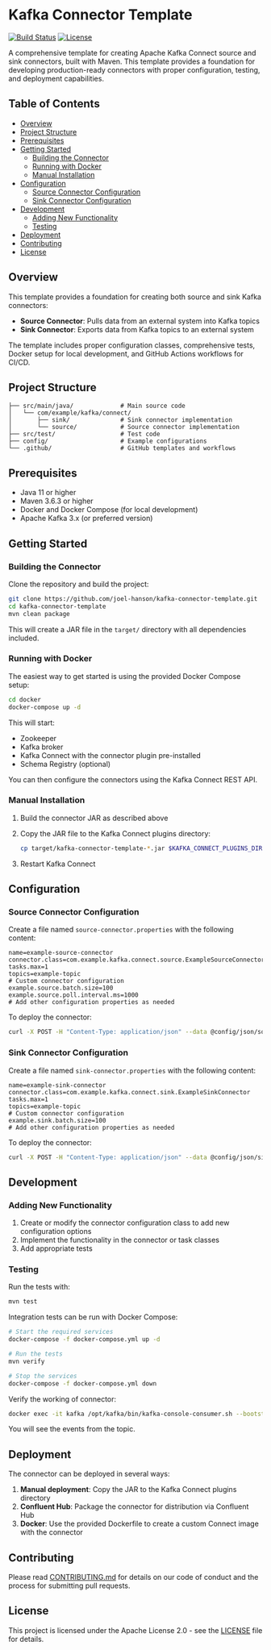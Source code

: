 # Kafka Connector Template

[![Build Status](https://github.com/joel-hanson/kafka-connector-template/workflows/Build/badge.svg)](https://github.com/joel-hanson/kafka-connector-template/actions)
[![License](https://img.shields.io/badge/License-Apache%202.0-blue.svg)](LICENSE)

A comprehensive template for creating Apache Kafka Connect source and sink connectors, built with Maven. This template provides a foundation for developing production-ready connectors with proper configuration, testing, and deployment capabilities.

## Table of Contents

- [Overview](#overview)
- [Project Structure](#project-structure)
- [Prerequisites](#prerequisites)
- [Getting Started](#getting-started)
  - [Building the Connector](#building-the-connector)
  - [Running with Docker](#running-with-docker)
  - [Manual Installation](#manual-installation)
- [Configuration](#configuration)
  - [Source Connector Configuration](#source-connector-configuration)
  - [Sink Connector Configuration](#sink-connector-configuration)
- [Development](#development)
  - [Adding New Functionality](#adding-new-functionality)
  - [Testing](#testing)
- [Deployment](#deployment)
- [Contributing](#contributing)
- [License](#license)

## Overview

This template provides a foundation for creating both source and sink Kafka connectors:

- **Source Connector**: Pulls data from an external system into Kafka topics
- **Sink Connector**: Exports data from Kafka topics to an external system

The template includes proper configuration classes, comprehensive tests, Docker setup for local development, and GitHub Actions workflows for CI/CD.

## Project Structure

```shell
├── src/main/java/             # Main source code
│   └── com/example/kafka/connect/
│       ├── sink/              # Sink connector implementation
│       └── source/            # Source connector implementation
├── src/test/                  # Test code
├── config/                    # Example configurations
└── .github/                   # GitHub templates and workflows
```

## Prerequisites

- Java 11 or higher
- Maven 3.6.3 or higher
- Docker and Docker Compose (for local development)
- Apache Kafka 3.x (or preferred version)

## Getting Started

### Building the Connector

Clone the repository and build the project:

```bash
git clone https://github.com/joel-hanson/kafka-connector-template.git
cd kafka-connector-template
mvn clean package
```

This will create a JAR file in the `target/` directory with all dependencies included.

### Running with Docker

The easiest way to get started is using the provided Docker Compose setup:

```bash
cd docker
docker-compose up -d
```

This will start:

- Zookeeper
- Kafka broker
- Kafka Connect with the connector plugin pre-installed
- Schema Registry (optional)

You can then configure the connectors using the Kafka Connect REST API.

### Manual Installation

1. Build the connector JAR as described above
2. Copy the JAR file to the Kafka Connect plugins directory:

   ```bash
   cp target/kafka-connector-template-*.jar $KAFKA_CONNECT_PLUGINS_DIR/
   ```

3. Restart Kafka Connect

## Configuration

### Source Connector Configuration

Create a file named `source-connector.properties` with the following content:

```properties
name=example-source-connector
connector.class=com.example.kafka.connect.source.ExampleSourceConnector
tasks.max=1
topics=example-topic
# Custom connector configuration
example.source.batch.size=100
example.source.poll.interval.ms=1000
# Add other configuration properties as needed
```

To deploy the connector:

```bash
curl -X POST -H "Content-Type: application/json" --data @config/json/source-connector.json http://localhost:8083/connectors
```

### Sink Connector Configuration

Create a file named `sink-connector.properties` with the following content:

```properties
name=example-sink-connector
connector.class=com.example.kafka.connect.sink.ExampleSinkConnector
tasks.max=1
topics=example-topic
# Custom connector configuration
example.sink.batch.size=100
# Add other configuration properties as needed
```

To deploy the connector:

```bash
curl -X POST -H "Content-Type: application/json" --data @config/json/sink-connector.json http://localhost:8083/connectors
```

## Development

### Adding New Functionality

1. Create or modify the connector configuration class to add new configuration options
2. Implement the functionality in the connector or task classes
3. Add appropriate tests

### Testing

Run the tests with:

```bash
mvn test
```

Integration tests can be run with Docker Compose:

```bash
# Start the required services
docker-compose -f docker-compose.yml up -d

# Run the tests
mvn verify

# Stop the services
docker-compose -f docker-compose.yml down
```

Verify the working of connector:

```bash
docker exec -it kafka /opt/kafka/bin/kafka-console-consumer.sh --bootstrap-server kafka:9092 --topic example-source-topic --from-beginning --property print.key=true --property print.offset=true
```

You will see the events from the topic.

## Deployment

The connector can be deployed in several ways:

1. **Manual deployment**: Copy the JAR to the Kafka Connect plugins directory
2. **Confluent Hub**: Package the connector for distribution via Confluent Hub
3. **Docker**: Use the provided Dockerfile to create a custom Connect image with the connector

## Contributing

Please read [CONTRIBUTING.md](CONTRIBUTING.md) for details on our code of conduct and the process for submitting pull requests.

## License

This project is licensed under the Apache License 2.0 - see the [LICENSE](LICENSE) file for details.
